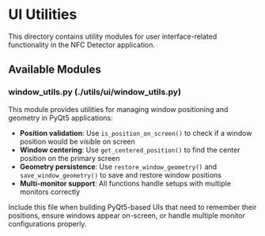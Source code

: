# UI Utilities

This directory contains utility modules for user interface-related functionality in the NFC Detector application.

## Available Modules

### window_utils.py (./utils/ui/window_utils.py)
This module provides utilities for managing window positioning and geometry in PyQt5 applications:
- **Position validation**: Use `is_position_on_screen()` to check if a window position would be visible on screen
- **Window centering**: Use `get_centered_position()` to find the center position on the primary screen
- **Geometry persistence**: Use `restore_window_geometry()` and `save_window_geometry()` to save and restore window positions
- **Multi-monitor support**: All functions handle setups with multiple monitors correctly

Include this file when building PyQt5-based UIs that need to remember their positions, ensure windows appear on-screen, or handle multiple monitor configurations properly.
